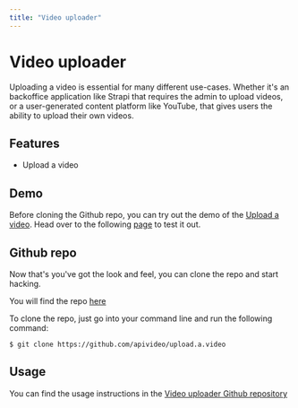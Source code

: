 ```yaml
---
title: "Video uploader"
---
```


# Video uploader

Uploading a video is essential for many different use-cases. Whether it's an backoffice application like Strapi that requires the admin to upload videos, or a user-generated content platform like YouTube, that gives users the ability to upload their own videos.

## Features

- Upload a video

## Demo

Before cloning the Github repo, you can try out the demo of the [Upload a video](https://upload.a.video/). Head over to the following [page](https://upload.a.video/) to test it out.

## Github repo

Now that's you've got the look and feel, you can clone the repo and start hacking.

You will find the repo [here](https://github.com/apivideo/upload.a.video)

To clone the repo, just go into your command line and run the following command:

```
$ git clone https://github.com/apivideo/upload.a.video
```

## Usage

You can find the usage instructions in the [Video uploader Github repository](https://github.com/apivideo/upload.a.video#readme)
